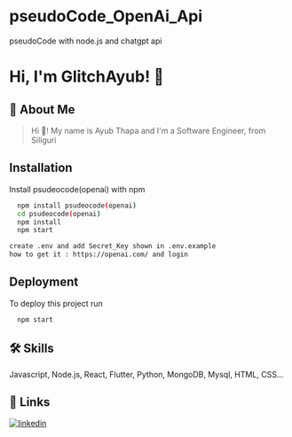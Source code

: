 
# pseudoCode_OpenAi_Api

pseudoCode with node.js and chatgpt api


# Hi, I'm GlitchAyub! 👋


## 🚀 About Me
>Hi 👋! My name is Ayub Thapa and I'm a Software Engineer, from Siliguri


## Installation

Install psudeocode(openai) with npm

```bash
  npm install psudeocode(openai)
  cd psudeocode(openai)
  npm install
  npm start

create .env and add Secret_Key shown in .env.example
how to get it : https://openai.com/ and login

```
    
## Deployment

To deploy this project run

```bash
  npm start
```


## 🛠 Skills
Javascript, Node.js, React, Flutter, Python, MongoDB, Mysql, HTML, CSS...


## 🔗 Links

[![linkedin](https://img.shields.io/badge/linkedin-0A66C2?style=for-the-badge&logo=linkedin&logoColor=white)](https://www.linkedin.com/in/ayubraj-thapa-0147091b8/)



